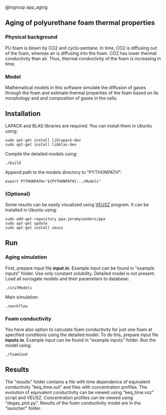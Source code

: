 @ingroup app_aging

## Aging of polyurethane foam thermal properties
### Physical background
PU foam is blown by CO2 and cyclo-pentane. In time, CO2 is
diffusing out of the foam, whereas air is diffusing into the foam. CO2 has
lower thermal conductivity than air. Thus, thermal conductivity of the foam is
increasing in time.

### Model
Mathematical models in this software simulate the diffusion of gases through
the foam and estimate thermal properties of the foam based on its morphology
and and composition of gases in the cells.

## Installation
LAPACK and BLAS libraries are required. You can install them in Ubuntu using:
```
sudo apt-get install liblapack-dev
sudo apt-get install libblas-dev
```
Compile the detailed models using:
```
./build
```
Append path to the models directory to "PYTHONPATH":
```
export PYTHONPATH="${PYTHONPATH}:../Models"
```

### (Optional)
Some results can be easily visualized using [VEUSZ](http://home.gna.org/veusz/)
program. It can be installed in Ubuntu using:
```
sudo add-apt-repository ppa:jeremysanders/ppa
sudo apt-get update
sudo apt-get install veusz
```

## Run
### Aging simulation
First, prepare input file **input.in**. Example input can be found in
"example inputs" folder. Use only constant solubility. Detailed model is not
present. Load all surrogate models and their parameters to database:
```
./initModels
```
Main simulation:
```
./workflow
```

### Foam conductivity
You have also option to calculate foam conductivity for just one foam at
specified conditions using the detailed model. To do this, prepare input file
**inputs.in**. Example input can be found in "example inputs" folder. Run the
model using:
```
./foamCond
```

## Results
The "results" folder contains a file with time dependence of equivalent
conductivity "keq_time.out" and files with concentration profiles.
The evolution of equivalent conductivity can be viewed using "keq_time.vsz"
script and VEUSZ. Concentration profiles can be viewed using "degas_plot.py".
Results of the foam conductivity model are in the "launcher" folder.
